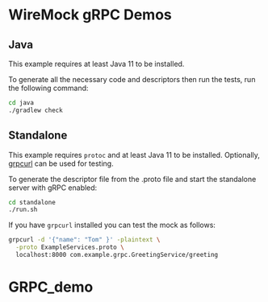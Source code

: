 # WireMock gRPC Demos

## Java

This example requires at least Java 11 to be installed.

To generate all the necessary code and descriptors then run the tests, run the following command:

```bash
cd java
./gradlew check
```

## Standalone

This example requires `protoc` and at least Java 11 to be installed. Optionally, [grpcurl](https://github.com/fullstorydev/grpcurl)
can be used for testing.

To generate the descriptor file from the .proto file and start the standalone server with gRPC enabled:

```bash
cd standalone
./run.sh
```

If you have `grpcurl` installed you can test the mock as follows:

```bash
grpcurl -d '{"name": "Tom" }' -plaintext \
  -proto ExampleServices.proto \
  localhost:8000 com.example.grpc.GreetingService/greeting
```
# GRPC_demo
